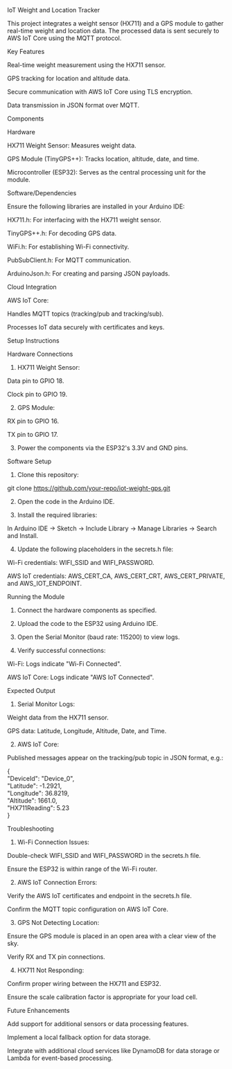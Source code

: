 IoT Weight and Location Tracker

This project integrates a weight sensor (HX711) and a GPS module to gather real-time weight and location data. The processed data is sent securely to AWS IoT Core using the MQTT protocol.

Key Features

Real-time weight measurement using the HX711 sensor.

GPS tracking for location and altitude data.

Secure communication with AWS IoT Core using TLS encryption.

Data transmission in JSON format over MQTT.


Components

Hardware

HX711 Weight Sensor: Measures weight data.

GPS Module (TinyGPS++): Tracks location, altitude, date, and time.

Microcontroller (ESP32): Serves as the central processing unit for the module.


Software/Dependencies

Ensure the following libraries are installed in your Arduino IDE:

HX711.h: For interfacing with the HX711 weight sensor.

TinyGPS++.h: For decoding GPS data.

WiFi.h: For establishing Wi-Fi connectivity.

PubSubClient.h: For MQTT communication.

ArduinoJson.h: For creating and parsing JSON payloads.


Cloud Integration

AWS IoT Core:

Handles MQTT topics (tracking/pub and tracking/sub).

Processes IoT data securely with certificates and keys.


Setup Instructions

Hardware Connections

1. HX711 Weight Sensor:

Data pin to GPIO 18.

Clock pin to GPIO 19.



2. GPS Module:

RX pin to GPIO 16.

TX pin to GPIO 17.



3. Power the components via the ESP32's 3.3V and GND pins.



Software Setup

1. Clone this repository:

git clone https://github.com/your-repo/iot-weight-gps.git


2. Open the code in the Arduino IDE.


3. Install the required libraries:

In Arduino IDE → Sketch → Include Library → Manage Libraries → Search and Install.



4. Update the following placeholders in the secrets.h file:

Wi-Fi credentials: WIFI_SSID and WIFI_PASSWORD.

AWS IoT credentials: AWS_CERT_CA, AWS_CERT_CRT, AWS_CERT_PRIVATE, and AWS_IOT_ENDPOINT.


Running the Module

1. Connect the hardware components as specified.


2. Upload the code to the ESP32 using Arduino IDE.


3. Open the Serial Monitor (baud rate: 115200) to view logs.


4. Verify successful connections:

Wi-Fi: Logs indicate "Wi-Fi Connected".

AWS IoT Core: Logs indicate "AWS IoT Connected".


Expected Output

1. Serial Monitor Logs:

Weight data from the HX711 sensor.

GPS data: Latitude, Longitude, Altitude, Date, and Time.



2. AWS IoT Core:

Published messages appear on the tracking/pub topic in JSON format, e.g.:

{  
  "DeviceId": "Device_0",  
  "Latitude": -1.2921,  
  "Longitude": 36.8219,  
  "Altitude": 1661.0,  
  "HX711Reading": 5.23  
}


Troubleshooting

1. Wi-Fi Connection Issues:

Double-check WIFI_SSID and WIFI_PASSWORD in the secrets.h file.

Ensure the ESP32 is within range of the Wi-Fi router.


2. AWS IoT Connection Errors:

Verify the AWS IoT certificates and endpoint in the secrets.h file.

Confirm the MQTT topic configuration on AWS IoT Core.


3. GPS Not Detecting Location:

Ensure the GPS module is placed in an open area with a clear view of the sky.

Verify RX and TX pin connections.


4. HX711 Not Responding:

Confirm proper wiring between the HX711 and ESP32.

Ensure the scale calibration factor is appropriate for your load cell.



Future Enhancements

Add support for additional sensors or data processing features.

Implement a local fallback option for data storage.

Integrate with additional cloud services like DynamoDB for data storage or Lambda for event-based processing.


